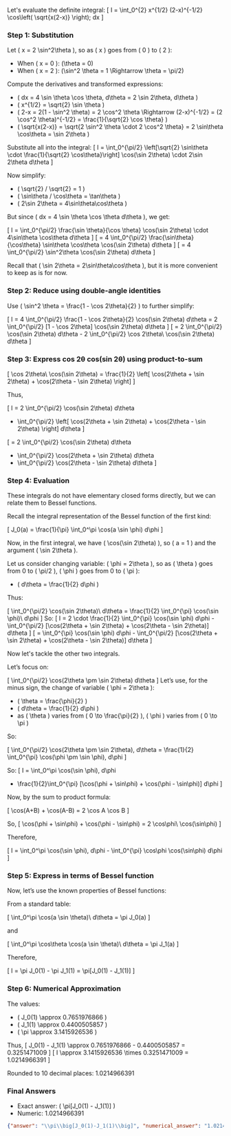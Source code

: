 Let's evaluate the definite integral:
\[
I = \int_0^{2} x^{1/2} (2-x)^{-1/2} \cos\left( \sqrt{x(2-x)} \right)\; dx
\]

### Step 1: Substitution

Let \( x = 2 \sin^2\theta \), so as \( x \) goes from \( 0 \) to \( 2 \):
- When \( x = 0 \): \(\theta = 0\)
- When \( x = 2 \): \(\sin^2 \theta = 1 \Rightarrow \theta = \pi/2\)

Compute the derivatives and transformed expressions:
- \( dx = 4 \sin \theta \cos \theta\, d\theta = 2 \sin 2\theta\, d\theta \)
- \( x^{1/2} = \sqrt{2} \sin \theta \)
- \( 2-x = 2(1 - \sin^2 \theta) = 2 \cos^2 \theta \Rightarrow (2-x)^{-1/2} = (2 \cos^2 \theta)^{-1/2} = \frac{1}{\sqrt{2} \cos \theta} \)
- \( \sqrt{x(2-x)} = \sqrt{2 \sin^2 \theta \cdot 2 \cos^2 \theta} = 2 \sin\theta \cos\theta = \sin 2\theta \)

Substitute all into the integral:
\[
I = \int_0^{\pi/2} 
\left[\sqrt{2} \sin\theta \cdot \frac{1}{\sqrt{2} \cos\theta}\right] \cos(\sin 2\theta) \cdot 2\sin 2\theta d\theta
\]

Now simplify:

- \( \sqrt{2} / \sqrt{2} = 1 \)
- \( \sin\theta / \cos\theta = \tan\theta \)
- \( 2\sin 2\theta = 4\sin\theta\cos\theta \)

But since \( dx = 4 \sin \theta \cos \theta d\theta \), we get:

\[
I = \int_0^{\pi/2} \frac{\sin \theta}{\cos \theta} \cos(\sin 2\theta) \cdot 4\sin\theta \cos\theta d\theta
\]
\[
= 4 \int_0^{\pi/2} \frac{\sin\theta}{\cos\theta} \sin\theta \cos\theta \cos(\sin 2\theta) d\theta
\]
\[
= 4 \int_0^{\pi/2} \sin^2\theta \cos(\sin 2\theta) d\theta
\]

Recall that \( \sin 2\theta = 2\sin\theta\cos\theta \), but it is more convenient to keep as is for now.

### Step 2: Reduce using double-angle identities

Use \( \sin^2 \theta = \frac{1 - \cos 2\theta}{2} \) to further simplify:

\[
I = 4 \int_0^{\pi/2} \frac{1 - \cos 2\theta}{2} \cos(\sin 2\theta) d\theta
= 2 \int_0^{\pi/2} [1 - \cos 2\theta] \cos(\sin 2\theta) d\theta
\]
\[
= 2 \int_0^{\pi/2} \cos(\sin 2\theta) d\theta - 2 \int_0^{\pi/2} \cos 2\theta\ \cos(\sin 2\theta) d\theta
\]

### Step 3: Express cos 2θ cos(sin 2θ) using product-to-sum

\[
\cos 2\theta\ \cos(\sin 2\theta)
= \frac{1}{2} \left[ \cos(2\theta + \sin 2\theta) + \cos(2\theta - \sin 2\theta) \right]
\]

Thus,

\[
I = 2 \int_0^{\pi/2} \cos(\sin 2\theta) d\theta
- \int_0^{\pi/2} \left[ \cos(2\theta + \sin 2\theta) + \cos(2\theta - \sin 2\theta) \right] d\theta
\]

\[
= 2 \int_0^{\pi/2} \cos(\sin 2\theta) d\theta
- \int_0^{\pi/2} \cos(2\theta + \sin 2\theta) d\theta
- \int_0^{\pi/2} \cos(2\theta - \sin 2\theta) d\theta
\]

### Step 4: Evaluation

These integrals do not have elementary closed forms directly, but we can relate them to Bessel functions.

Recall the integral representation of the Bessel function of the first kind:

\[
J_0(a) = \frac{1}{\pi} \int_0^\pi \cos(a \sin \phi) d\phi
\]

Now, in the first integral, we have \( \cos(\sin 2\theta) \), so \( a = 1 \) and the argument \( \sin 2\theta \).

Let us consider changing variable: \( \phi = 2\theta \), so as \( \theta \) goes from 0 to \( \pi/2 \), \( \phi \) goes from 0 to \( \pi \):
- \( d\theta = \frac{1}{2} d\phi \)

Thus:

\[
\int_0^{\pi/2} \cos(\sin 2\theta)\ d\theta = \frac{1}{2} \int_0^{\pi} \cos(\sin \phi)\ d\phi
\]
So:
\[
I = 2 \cdot \frac{1}{2} \int_0^{\pi} \cos(\sin \phi) d\phi - \int_0^{\pi/2} [\cos(2\theta + \sin 2\theta) + \cos(2\theta - \sin 2\theta)] d\theta
\]
\[
= \int_0^{\pi} \cos(\sin \phi) d\phi - \int_0^{\pi/2} [\cos(2\theta + \sin 2\theta) + \cos(2\theta - \sin 2\theta)] d\theta
\]

Now let's tackle the other two integrals.

Let’s focus on:

\[
\int_0^{\pi/2} \cos(2\theta \pm \sin 2\theta) d\theta
\]
Let’s use, for the minus sign, the change of variable \( \phi = 2\theta \):
- \( \theta = \frac{\phi}{2} \)
- \( d\theta = \frac{1}{2} d\phi \)
- as \( \theta \) varies from \( 0 \to \frac{\pi}{2} \), \( \phi \) varies from \( 0 \to \pi \)

So:

\[
\int_0^{\pi/2} \cos(2\theta \pm \sin 2\theta)\, d\theta = \frac{1}{2} \int_0^{\pi} \cos(\phi \pm \sin \phi)\, d\phi
\]

So:
\[
I = \int_0^\pi \cos(\sin \phi)\, d\phi
- \frac{1}{2}\int_0^{\pi} [\cos(\phi + \sin\phi) + \cos(\phi - \sin\phi)] d\phi
\]

Now, by the sum to product formula:

\[
\cos(A+B) + \cos(A-B) = 2 \cos A \cos B
\]

So,
\[
\cos(\phi + \sin\phi) + \cos(\phi - \sin\phi) = 2 \cos\phi\ \cos(\sin\phi)
\]

Therefore,

\[
I = \int_0^\pi \cos(\sin \phi)\, d\phi - \int_0^{\pi} \cos\phi \cos(\sin\phi) d\phi
\]

### Step 5: Express in terms of Bessel function

Now, let’s use the known properties of Bessel functions:

From a standard table:

\[
\int_0^\pi \cos(a \sin \theta)\ d\theta = \pi J_0(a)
\]

and

\[
\int_0^\pi \cos\theta \cos(a \sin \theta)\ d\theta = \pi J_1(a)
\]

Therefore,

\[
I = \pi J_0(1) - \pi J_1(1) = \pi[J_0(1) - J_1(1)]
\]

### Step 6: Numerical Approximation

The values:
- \( J_0(1) \approx 0.7651976866 \)
- \( J_1(1) \approx 0.4400505857 \)
- \( \pi \approx 3.1415926536 \)

Thus,
\[
J_0(1) - J_1(1) \approx 0.7651976866 - 0.4400505857 = 0.3251471009
\]
\[
I \approx 3.1415926536 \times 0.3251471009 = 1.0214966391
\]

Rounded to 10 decimal places: 1.0214966391

### Final Answers

- Exact answer: \( \pi[J_0(1) - J_1(1)] \)
- Numeric: 1.0214966391

```json
{"answer": "\\pi\\big[J_0(1)-J_1(1)\\big]", "numerical_answer": "1.0214966391"}
```